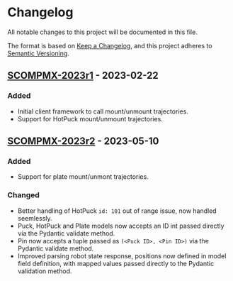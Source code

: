 # Changelog

All notable changes to this project will be documented in this file.

The format is based on [Keep a Changelog](https://keepachangelog.com/en/1.0.0/),
and this project adheres to [Semantic Versioning](https://semver.org/spec/v2.0.0.html).

## [SCOMPMX-2023r1] - 2023-02-22

### Added

- Initial client framework to call mount/unmount trajectories.
- Support for HotPuck mount/unmount trajectories.

## [SCOMPMX-2023r2] - 2023-05-10

### Added

- Support for plate mount/unmont trajectories.

### Changed

- Better handling of HotPuck `id: 101` out of range issue, now handled seemlessly.
- Puck, HotPuck and Plate models now accepts an ID int passed directly via the Pydantic validate method.
- Pin now accepts a tuple passed as `(<Puck ID>, <Pin ID>)` via the Pydantic validate method.
- Improved parsing robot state response, positions now defined in model field definition, with mapped values passed directly to the Pydantic validation method.

[SCOMPMX-2023r1]: https://confluence.synchrotron.org.au/confluence/display/SCOMPROJ/MX3+-+Releases+-+Project+Increment+2
[SCOMPMX-2023r2]: https://confluence.synchrotron.org.au/confluence/display/SCOMPROJ/MX3+-+Releases+-+Project+Increment+3
[Docs]: https://s3-api.asci.synchrotron.org.au/sphinx-docs/mx3/mx-robot-library/main/index.html
